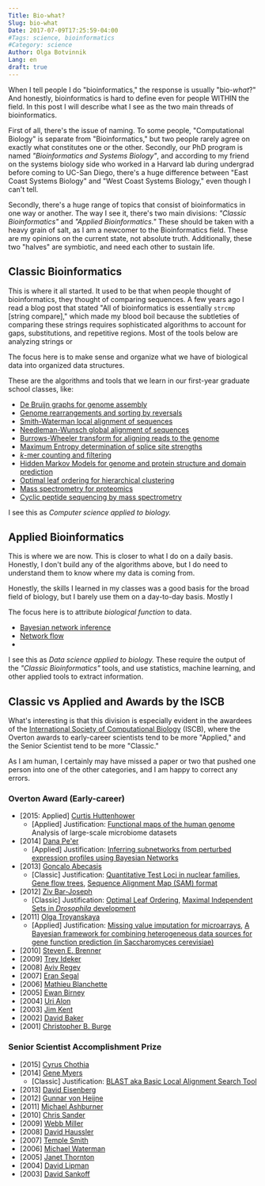 ```yaml
---
Title: Bio-what?
Slug: bio-what
Date: 2017-07-09T17:25:59-04:00
#Tags: science, bioinformatics
#Category: science
Author: Olga Botvinnik
Lang: en
draft: true
---
```


When I tell people I do "bioinformatics," the response is usually "bio-*what*?" And honestly, bioinformatics is hard to define even for people WITHIN the field. In this post I will describe what I see as the two main threads of bioinformatics.

First of all, there's the issue of naming. To some people, "Computational Biology" is separate from "Bioinformatics," but two people rarely agree on exactly what constitutes one or the other. Secondly, our PhD program is named *"Bioinformatics and Systems Biology"*, and according to my friend on the systems biology side who worked in a Harvard lab during undergrad before coming to UC-San Diego, there's a huge difference between "East Coast Systems Biology" and "West Coast Systems Biology," even though I can't tell.

Secondly, there's a huge range of topics that consist of bioinformatics in one way or another. The way I see it, there's two main divisions: *"Classic Bioinformatics"* and *"Applied Bioinformatics."* These should be taken with a heavy grain of salt, as I am a newcomer to the Bioinformatics field. These are my opinions on the current state, not absolute truth. Additionally, these two "halves" are symbiotic, and need each other to sustain life.

## Classic Bioinformatics

This is where it all started. It used to be that when people thought of bioinformatics, they thought of comparing sequences. A few years ago I read a blog post that stated "All of bioinformatics is essentially `strcmp` [string compare]," which made my blood boil because the subtleties of comparing these strings requires sophisticated algorithms to account for gaps, substitutions, and repetitive regions. Most of the tools below are analyzing strings or 

The focus here is to make sense and organize what we have of biological data into organized data structures.

These are the algorithms and tools that we learn in our first-year graduate school classes, like:

- [De Bruijn graphs for genome assembly](http://www.pnas.org/content/98/17/9748.full)
- [Genome rearrangements and sorting by reversals](http://dl.acm.org/citation.cfm?id=586673)
- [Smith-Waterman local alignment of sequences](http://en.wikipedia.org/wiki/Smith%E2%80%93Waterman_algorithm)
- [Needleman-Wunsch global alignment of sequences](http://en.wikipedia.org/wiki/Needleman%E2%80%93Wunsch_algorithm)
- [Burrows-Wheeler transform for aligning reads to the genome](http://genomebiology.com/2009/10/3/R25)
- [Maximum Entropy determination of splice site strengths](http://genes.mit.edu/burgelab/maxent/Xmaxentscan_scoreseq.html)
- [*k*-mer counting and filtering](https://github.com/ged-lab/khmer)
- [Hidden Markov Models for genome and protein structure and domain prediction](http://www.nature.com/nbt/journal/v22/n10/pdf/nbt1004-1315.pdf)
- [Optimal leaf ordering for hierarchical clustering](http://www.psrg.csail.mit.edu/pubs/BarGifJaa-ismb01.pdf)
- [Mass spectrometry for proteomics](http://www.nature.com/nature/journal/v415/n6868/full/415180a.html)
- [Cyclic peptide sequencing by mass spectrometry](http://www.ncbi.nlm.nih.gov/pmc/articles/PMC3398611/)

I see this as *Computer science applied to biology.*

## Applied Bioinformatics

This is where we are now. This is closer to what I do on a daily basis. Honestly, I don't build any of the algorithms above, but I do need to understand them to know where my data is coming from.

Honestly, the skills I learned in my classes was a good basis for the broad field of biology, but I barely use them on a day-to-day basis. Mostly I 

The focus here is to attribute *biological function* to data.

- [Bayesian network inference](http://journals.plos.org/ploscompbiol/article?id=10.1371/journal.pcbi.0030129)
- [Network flow]()
- []()

I see this as *Data science applied to biology.* These require the output of the *"Classic Bioinformatics"* tools, and use statistics, machine learning, and other applied tools to extract information.

## Classic vs Applied and Awards by the ISCB

What's interesting is that this division is especially evident in the awardees of the [International Society of Computational Biology](http://www.iscb.org/) (ISCB), where the Overton awards to early-career scientists tend to be more "Applied," and the Senior Scientist tend to be more "Classic."

As I am human, I certainly may have missed a paper or two that pushed one person into one of the other categories, and I am happy to correct any errors.

### Overton Award (Early-career)

- [2015: Applied] [Curtis Huttenhower](http://www.iscb.org/iscb-awards/2383)
	- [Applied] Justification: [Functional maps of the human genome](http://www.ncbi.nlm.nih.gov/pubmed/19246570?dopt=Abstract) Analysis of large-scale microbiome datasets
- [2014] [Dana Pe'er](http://www.iscb.org/iscb-awards/2225)
	- [Applied] Justification: [Inferring subnetworks from perturbed expression profiles using Bayesian Networks](http://bioinformatics.oxfordjournals.org/content/17/suppl_1/S215.full.pdf)
- [2013] [Goncalo Abecasis](http://www.iscb.org/iscb-awards/1837)
	- [Classic] Justification: [Quantitative Test Loci in nuclear families](http://www.sciencedirect.com/science/article/pii/S0002929707622538), [Gene flow trees](http://www.nature.com/ng/journal/v30/n1/full/ng786.html), [Sequence Alignment Map (SAM) format](http://bioinformatics.oxfordjournals.org/content/25/16/2078.short)
- [2012] [Ziv Bar-Joseph](http://www.iscb.org/iscb-awards/1224)
	- [Classic] Justification: [Optimal Leaf Ordering](http://www.psrg.csail.mit.edu/pubs/BarGifJaa-ismb01.pdf), [Maximal Independent Sets in *Drosophila* development](http://www.sciencemag.org/content/331/6014/183)
- [2011] [Olga Troyanskaya](http://www.iscb.org/iscb-awards/1117)
	- [Applied] Justification: [Missing value imputation for microarrays](http://bioinformatics.oxfordjournals.org/content/17/6/520.full.pdf), [A Bayesian framework for combining heterogeneous data sources for gene function prediction (in Saccharomyces cerevisiae)](http://www.pnas.org/content/100/14/8348.long)
- [2010] [Steven E. Brenner]()
- [2009] [Trey Ideker]()
- [2008] [Aviv Regev]()
- [2007] [Eran Segal]()
- [2006] [Mathieu Blanchette]()
- [2005] [Ewan Birney]()
- [2004] [Uri Alon]()
- [2003] [Jim Kent]()
- [2002] [David Baker]()
- [2001] [Christopher B. Burge]()


### Senior Scientist Accomplishment Prize

- [2015] [Cyrus Chothia]()
- [2014] [Gene Myers](http://www.iscb.org/iscb-awards/2224)
	- [Classic] Justification: [BLAST aka Basic Local Alignment Search Tool](http://www.ncbi.nlm.nih.gov/pubmed/2231712?dopt=Citation)
- [2013] [David Eisenberg]()
- [2012] [Gunnar von Heijne]()
- [2011] [Michael Ashburner]()
- [2010] [Chris Sander]()
- [2009] [Webb Miller]()
- [2008] [David Haussler]()
- [2007] [Temple Smith]()
- [2006] [Michael Waterman]()
- [2005] [Janet Thornton]()
- [2004] [David Lipman]()
- [2003] [David Sankoff ]()